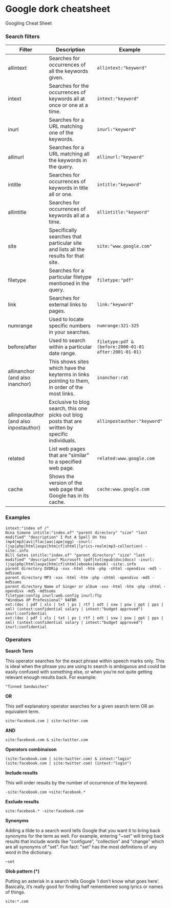 Google dork cheatsheet
======================

Googling Cheat Sheet

### Search filters

<table style="width:99%;"><colgroup><col style="width: 20%" /><col style="width: 51%" /><col style="width: 28%" /></colgroup><thead><tr class="header"><th>Filter</th><th>Description</th><th>Example</th></tr></thead><tbody><tr class="odd"><td>allintext</td><td>Searches for occurrences of all the keywords given.</td><td><code>allintext:"keyword"</code></td></tr><tr class="even"><td>intext</td><td>Searches for the occurrences of keywords all at once or one at a time.</td><td><code>intext:"keyword"</code></td></tr><tr class="odd"><td>inurl</td><td>Searches for a URL matching one of the keywords.</td><td><code>inurl:"keyword"</code></td></tr><tr class="even"><td>allinurl</td><td>Searches for a URL matching all the keywords in the query.</td><td><code>allinurl:"keyword"</code></td></tr><tr class="odd"><td>intitle</td><td>Searches for occurrences of keywords in title all or one.</td><td><code>intitle:"keyword"</code></td></tr><tr class="even"><td>allintitle</td><td>Searches for occurrences of keywords all at a time.</td><td><code>allintitle:"keyword"</code></td></tr><tr class="odd"><td>site</td><td>Specifically searches that particular site and lists all the results for that site.</td><td><code>site:"www.google.com"</code></td></tr><tr class="even"><td>filetype</td><td>Searches for a particular filetype mentioned in the query.</td><td><code>filetype:"pdf"</code></td></tr><tr class="odd"><td>link</td><td>Searches for external links to pages.</td><td><code>link:"keyword"</code></td></tr><tr class="even"><td>numrange</td><td>Used to locate specific numbers in your searches.</td><td><code>numrange:321-325</code></td></tr><tr class="odd"><td>before/after</td><td>Used to search within a particular date range.</td><td><code>filetype:pdf &amp; (before:2000-01-01 after:2001-01-01)</code></td></tr><tr class="even"><td>allinanchor (and also inanchor)</td><td>This shows sites which have the keyterms in links pointing to them, in order of the most links.</td><td><code>inanchor:rat</code></td></tr><tr class="odd"><td>allinpostauthor (and also inpostauthor)</td><td>Exclusive to blog search, this one picks out blog posts that are written by specific individuals.</td><td><code>allinpostauthor:"keyword"</code></td></tr><tr class="even"><td>related</td><td>List web pages that are "similar” to a specified web page.</td><td><code>related:www.google.com</code></td></tr><tr class="odd"><td>cache</td><td>Shows the version of the web page that Google has in its cache.</td><td><code>cache:www.google.com</code></td></tr></tbody></table>

### Examples

    intext:"index of /"
    Nina Simone intitle:"index.of" "parent directory" "size" "last modified" "description" I Put A Spell On You (mp4|mp3|avi|flac|aac|ape|ogg) -inurl:(jsp|php|html|aspx|htm|cf|shtml|lyrics-realm|mp3-collection) -site:.info
    Bill Gates intitle:"index.of" "parent directory" "size" "last modified" "description" Microsoft (pdf|txt|epub|doc|docx) -inurl:(jsp|php|html|aspx|htm|cf|shtml|ebooks|ebook) -site:.info
    parent directory DVDRip -xxx -html -htm -php -shtml -opendivx -md5 -md5sums
    parent directory MP3 -xxx -html -htm -php -shtml -opendivx -md5 -md5sums
    parent directory Name of Singer or album -xxx -html -htm -php -shtml -opendivx -md5 -md5sums
    filetype:config inurl:web.config inurl:ftp
    "Windows XP Professional" 94FBR
    ext:(doc | pdf | xls | txt | ps | rtf | odt | sxw | psw | ppt | pps | xml) (intext:confidential salary | intext:"budget approved") inurl:confidential
    ext:(doc | pdf | xls | txt | ps | rtf | odt | sxw | psw | ppt | pps | xml) (intext:confidential salary | intext:"budget approved") inurl:confidential

### Operators

**Search Term**

This operator searches for the exact phrase within speech marks only. This is ideal when the phrase you are using to search is ambiguous and could be easily confused with something else, or when you’re not quite getting relevant enough results back. For example:

    "Tinned Sandwiches"

**OR**

This self explanatory operator searches for a given search term OR an equivalent term.

    site:facebook.com | site:twitter.com

**AND**

    site:facebook.com & site:twitter.com

**Operators combinaison**

    (site:facebook.com | site:twitter.com) & intext:"login"
    (site:facebook.com | site:twitter.com) (intext:"login")

**Include results**

This will order results by the number of occurrence of the keyword.

    -site:facebook.com +site:facebook.*

**Exclude results**

    site:facebook.* -site:facebook.com

**Synonyms**

Adding a tilde to a search word tells Google that you want it to bring back synonyms for the term as well. For example, entering "~set” will bring back results that include words like "configure”, "collection” and "change” which are all synonyms of "set”. Fun fact: "set” has the most definitions of any word in the dictionary.

    ~set

**Glob pattern (\*)**

Putting an asterisk in a search tells Google ‘I don’t know what goes here’. Basically, it’s really good for finding half remembered song lyrics or names of things.

    site:*.com
